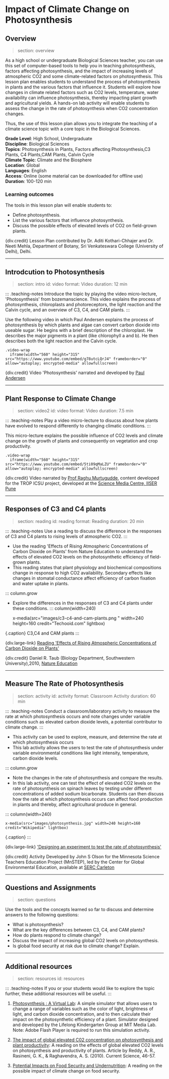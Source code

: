 # Impact of Climate Change on Photosynthesis

## Overview
> section: overview

As a high school or undergraduate Biological Sciences teacher, you can use this set of computer-based tools to help you in teaching photosynthesis, factors affecting photosynthesis, and the impact of increasing levels of atmospheric CO2 and some climate-related factors on photosynthesis.
This lesson plan enables students to understand the process of photosynthesis in plants and the various factors that influence it. Students will explore how changes in climate related factors such as CO2 levels, temperature, water availability can influence photosynthesis, thereby impacting plant growth and agricultural yields. A hands-on lab activity will enable students to assess the change in the rate of photosynthesis when CO2 concentration changes.

Thus, the use of this lesson plan allows you to integrate the teaching of a climate science topic with a core topic in the Biological Sciences.

__Grade Level__: High School, Undergraduate  
__Discipline__: Biological Sciences  
__Topics__: Photosynthesis in Plants, Factors affecting Photosynthesis,C3 Plants, C4 Plants,CAM Plants, Calvin Cycle   
__Climate Topic__: Climate and the Biosphere  
__Location__: Global  
__Languages__: English  
__Access__: Online (some material can be downloaded for offline use)  
__Duration__: 100-120 min  

### Learning outcomes

The tools in this lesson plan will enable students to:

* Define photosynthesis.
* List the various factors that influence photosynthesis.
* Discuss the possible effects of elevated levels of CO2 on field-grown plants.

{div.credit} Lesson Plan contributed by Dr. Aditi Kothari-Chhajer and Dr. Neeti Mehla, Department of Botany, Sri Venkateswara College (University of Delhi), Delhi.

---

## Introdcution to Photosynthesis
> section: intro
> id: video
> format: Video
> duration: 12 min

::: .teaching-notes
Introduce the topic by playing the video micro-lecture, 'Photosynthesis' from bozemanscience.
This video explains the process of photosynthesis, chloroplasts and photoreceptors, the light reaction and the Calvin cycle, and an overview of C3, C4, and CAM plants.
:::

Use the following video in which Paul Andersen explains the process of photosynthesis by which plants and algae can convert carbon dioxide into useable sugar. He begins with a brief description of the chloroplast. He describes the major pigments in a plant (like chlorophyll a and b). He then describes both the light reaction and the Calvin cycle.    

    .video-wrap
      iframe(width="560" height="315" src="https://www.youtube.com/embed/g78utcLQrJ4" frameborder="0" allow="autoplay; encrypted-media" allowfullscreen)


{div.credit} Video 'Photosynthesis' narrated and developed by [Paul Andersen](http://www.bozemanscience.com/)

---
## Plant Response to Climate Change
> section: video2
> id: video
> format: Video
> duration: 7.5 min

::: .teaching-notes
Play a video micro-lecture to disucss about how plants have evolved to respond differently to changing climatic conditions.
:::

This micro-lecture explains the possible influence of CO2 levels and climate change on the growth of plants and consequently on vegetation and crop productivity.

    .video-wrap
      iframe(width="560" height="315" src="https://www.youtube.com/embed/5ti09qMaLZU" frameborder="0" allow="autoplay; encrypted-media" allowfullscreen)


{div.credit} Video narrated by [Prof Raghu Murtugudde](http://raghu.umd.edu/), content developed for the TROP ICSU project, developed at the [Science Media Centre, IISER Pune](https://www.youtube.com/channel/UCRHY6xDZT-jnT5zVyvUTL-g)

---

## Responses of C3 and C4 plants
> section: reading
> id: reading
> format: Reading
> duration: 20 min

::: .teaching-notes
Use a reading to discuss the difference in the responses of C3 and C4 plants to rising levels of atmospheric CO2.
:::

* Use the reading 'Effects of Rising Atmospheric Concentrations of Carbon Dioxide on Plants' from Nature Education to understand the effects of elevated CO2 levels on the photosynthetic efficiency of field-grown plants.
* This reading states that plant physiology and biochemical compositions change in response to high CO2 availability. Secondary effects like changes in stomatal conductance affect efficiency of carbon fixation and water uptake in plants. 

::: column.grow
* Explore the differences in the responses of C3 and C4 plants under these conditions. 
::: column(width=240)

    x-media(src="images/c3-c4-and-cam-plants.png " width=240 height=160 credit="Techooid.com" lightbox)

{.caption} C3,C4 and CAM plants
:::


{div.large-link} [Reading 'Effects of Rising Atmospheric Concentrations of Carbon Dioxide on Plants'](https://www.nature.com/scitable/knowledge/library/effects-of-rising-atmospheric-concentrations-of-carbon-13254108/)

{div.credit} Daniel R. Taub (Biology Department, Southwestern University),2010, [Nature Education](https://www.nature.com/scitable/)

---

## Measure The Rate of Photosynthesis
> section: activity
> id: activity
> format: Classroom Activity
> duration: 60 min

::: .teaching-notes
Conduct a classroom/laboratory activity to measure the rate at which photosynthesis occurs and note changes under variable conditions such as elevated carbon dioxide levels, a potential contributor to climate change.
:::

* This activity can be used to explore, measure, and determine the rate at which photosynthesis occurs
* This lab activity allows the users to test the rate of photosynthesis under variable environmental conditions like light intensity, temperature, carbon dioxide levels.

::: column.grow
* Note the changes in the rate of photosynthesis and compare the results.
* In this lab activity, one can test the effect of elevated CO2 levels on the rate of photosynthesis on spinach leaves by testing under different concentrations of added sodium bicarbonate. Students can then discuss how the rate at which photosynthesis occurs can affect food production in plants and thereby, affect agricultural produce in
general.

::: column(width=240)

    x-media(src="images/photosynthesis.jpg" width=240 height=160 credit="Wikipedia" lightbox)

{.caption} 
:::

{div.large-link} ['Designing an experiment to test the rate of photosynthesis'](https://serc.carleton.edu/sp/mnstep/activities/26481.html)

{div.credit} Activity Developed by John S Olson for the Minnesota Science Teachers Education Project (MnSTEP), led by the Center for Global Environmental Education, available at [SERC Carleton](https://serc.carleton.edu/sp/mnstep/activities/26481.html) 

---

## Questions and Assignments

> section: questions

Use the tools and the concepts learned so far to discuss and determine answers to the following questions:
* What is photosynthesis?
* What are the key differences between C3, C4, and CAM plants?
* How do plants respond to climate change?
* Discuss the impact of increasing global CO2 levels on photosynthesis.
* Is global food security at risk due to climate change? Explain.

---
## Additional resources
> section: resources
> id: resources

::: .teaching-notes
If you or your students would like to explore the topic further, these additional resources will be useful.
:::

1. [Photosynthesis : A Virtual Lab](https://scratch.mit.edu/projects/133475453/embed):
A simple simulator that allows users to change a range of variables such as the color of light, brightness of light, and carbon dioxide concentration, and to then calculate their impact on the photosynthetic efficiency of a plant. Simulator designed and developed by the Lifelong Kindergarten Group at MIT Media Lab. 
Note: Adobe Flash Player is required to run this simulation activity.

2. [The impact of global elevated C02 concentration on photosynthesis and plant productivity](http://www.indiaenvironmentportal.org.in/files/The%20impact%20of%20global%20elevated%20CO2.pdf):
A reading on the effects of global elevated CO2 levels on photosynthesis and productivity of plants. 
Article by Reddy, A. R., Rasineni, G. K., & Raghavendra, A. S. (2010). Current Science, 46-57.

3. [Potential Impacts on Food Security and Undernutrition](https://www.annualreviews.org/doi/full/10.1146/annurev-publhealth-031816-044356):
A reading on the possible impact of climate change on food security.